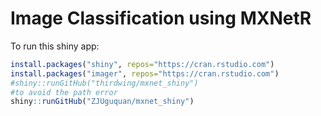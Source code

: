 # Image Classification using MXNetR

To run this shiny app:

```r
install.packages("shiny", repos="https://cran.rstudio.com")
install.packages("imager", repos="https://cran.rstudio.com")
#shiny::runGitHub("thirdwing/mxnet_shiny")
#to avoid the path error
shiny::runGitHub("ZJUguquan/mxnet_shiny")
```
